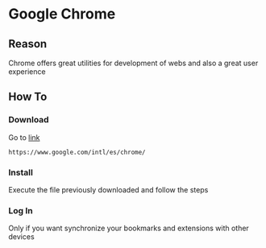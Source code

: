 # Google Chrome

## Reason

Chrome offers great utilities for development of webs and also a great user experience

## How To

### Download

Go to [link](https://www.google.com/intl/es/chrome/)
```
https://www.google.com/intl/es/chrome/
```

### Install

Execute the file previously downloaded and follow the steps

### Log In

Only if you want synchronize your bookmarks and extensions with other devices